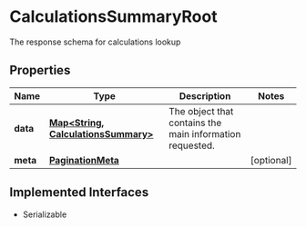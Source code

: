 

# CalculationsSummaryRoot

The response schema for calculations lookup

## Properties

Name | Type | Description | Notes
------------ | ------------- | ------------- | -------------
**data** | [**Map&lt;String, CalculationsSummary&gt;**](CalculationsSummary.md) | The object that contains the main information requested. | 
**meta** | [**PaginationMeta**](PaginationMeta.md) |  |  [optional]


## Implemented Interfaces

* Serializable


